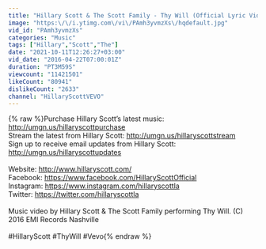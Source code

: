 ```yaml
---
title: "Hillary Scott & The Scott Family - Thy Will (Official Lyric Video)"
image: "https:\/\/i.ytimg.com\/vi\/PAmh3yvmzXs\/hqdefault.jpg"
vid_id: "PAmh3yvmzXs"
categories: "Music"
tags: ["Hillary","Scott","The"]
date: "2021-10-11T12:26:27+03:00"
vid_date: "2016-04-22T07:00:01Z"
duration: "PT3M59S"
viewcount: "11421501"
likeCount: "80941"
dislikeCount: "2633"
channel: "HillaryScottVEVO"
---
```

{% raw %}Purchase Hillary Scott’s latest music: <a rel="nofollow" target="blank" href="http://umgn.us/hillaryscottpurchase">http://umgn.us/hillaryscottpurchase</a><br />Stream the latest from Hillary Scott: <a rel="nofollow" target="blank" href="http://umgn.us/hillaryscottstream">http://umgn.us/hillaryscottstream</a><br />Sign up to receive email updates from Hillary Scott: <a rel="nofollow" target="blank" href="http://umgn.us/hillaryscottupdates">http://umgn.us/hillaryscottupdates</a><br /><br />Website: <a rel="nofollow" target="blank" href="http://www.hillaryscott.com/">http://www.hillaryscott.com/</a><br />Facebook: <a rel="nofollow" target="blank" href="https://www.facebook.com/HillaryScottOfficial">https://www.facebook.com/HillaryScottOfficial</a><br />Instagram: <a rel="nofollow" target="blank" href="https://www.instagram.com/hillaryscottla">https://www.instagram.com/hillaryscottla</a><br />Twitter: <a rel="nofollow" target="blank" href="https://twitter.com/hillaryscottla">https://twitter.com/hillaryscottla</a><br /><br />Music video by Hillary Scott &amp; The Scott Family performing Thy Will. (C) 2016 EMI Records Nashville<br /><br />#HillaryScott #ThyWill #Vevo{% endraw %}
